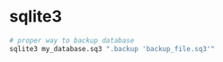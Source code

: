 # sqlite3

```bash
# proper way to backup database
sqlite3 my_database.sq3 ".backup 'backup_file.sq3'"
```